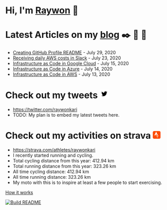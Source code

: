 # Hi, I'm [Raywon](https://raywonkari.com) :wave:

# Latest Articles on my [blog](https://raywontalks.com) :black_nib: :file_folder: :paperclip:
* [Creating GitHub Profile README](https://raywontalks.com/github-profile-readme/) - July 29, 2020
* [Receiving daily AWS costs in Slack](https://raywontalks.com/aws-costs-in-slack/) - July 23, 2020
* [Infrastructure as Code in Google Cloud](https://raywontalks.com/iac-in-google-cloud/) - July 15, 2020
* [Infrastructure as Code in Azure](https://raywontalks.com/iac-in-azure/) - July 14, 2020
* [Infrastructure as Code in AWS](https://raywontalks.com/iac-in-aws/) - July 13, 2020
# Check out my tweets ![logo](https://github.com/raywonkari/raywonkari/blob/master/logo/twitter.png)
* https://twitter.com/raywonkari
* TODO: My plan is to embed my latest tweets here.
# Check out my activities on strava ![logo](https://github.com/raywonkari/raywonkari/blob/master/logo/strava.png)
* https://strava.com/athletes/raywonkari
* I recently started running and cycling.
* Total cycling distance from this year: 412.94 km
* Total running distance from this year: 323.26 km
* All time cycling distance: 412.94 km
* All time running distance: 323.26 km
* My moto with this is to inspire at least a few people to start exercising.

[How it works](https://github.com/raywonkari/raywonkari/blob/master/HOW_IT_WORKS.md)

<a href='https://github.com/raywonkari/raywonkari/actions'><img src='https://github.com/raywonkari/raywonkari/workflows/Build%20README/badge.svg' alt='Build README'></a>

